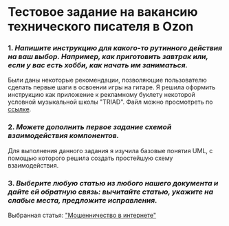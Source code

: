 # **Тестовое задание на вакансию технического писателя в Ozon**

### 1. _Напишите инструкцию для какого-то рутинного действия на ваш выбор. Например, как приготовить завтрак или, если у вас есть хобби, как начать им заниматься._

Были даны некоторые рекомендации, позволяющие пользователю сделать первые шаги в освоении игры на гитаре.
Я решила оформить инструкцию как приложение к рекламному буклету некоторой условной музыкальной школы "TRIAD". 
Файл можно просмотреть по [ссылке](https://my.visme.co/view/mx8dk3zw-e0654p9dxz0y5np9).

### 2. _Можете дополнить первое задание схемой взаимодействия компонентов._
Для выполнения данного задания я изучила базовые понятия UML, с помощью которого решила создать простейшую схему взаимодействия.


### 3. _Выберите любую статью из любого нашего документа и дайте ей обратную связь: вычитайте статью, укажите на слабые места, предложите исправления._

Выбранная статья: ["Мошенничество в интернете"](https://docs.ozon.ru/common/my-settings/bezopasnost/moshennichestvo-v-internete/?country=RU)
